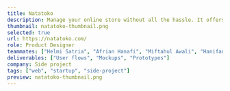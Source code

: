 ```yaml
---
title: Natatoko
description: Manage your online store without all the hassle. It offers features for order taking, product management, and business analysis.
thumbnail: natatoko-thumbnail.png
selected: true
url: https://natatoko.com/
role: Product Designer
teammates: ["Helmi Satria", "Afrian Hanafi", "Miftahul Awali", "Hanifan", "Kukuh Sulistyo"]
deliverables: ["User flows", "Mockups", "Prototypes"]
company: Side project
tags: ["web", "startup", "side-project"]
preview: natatoko-thumbnail.png
---
```

